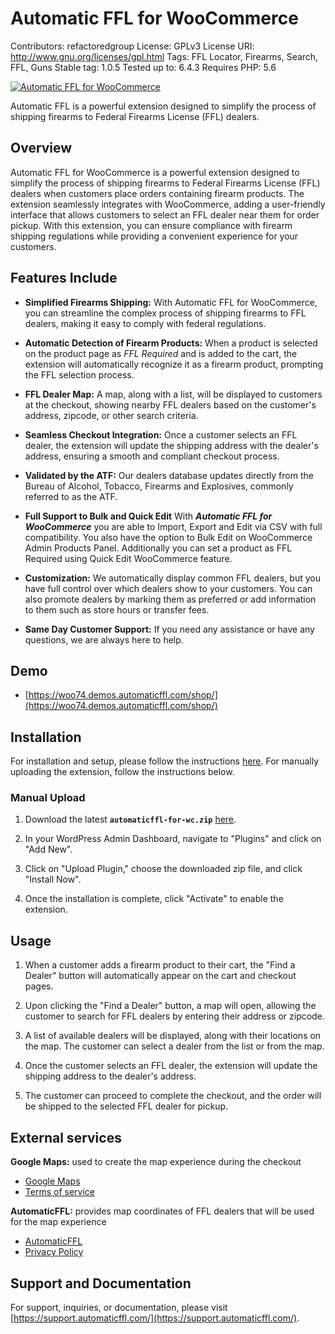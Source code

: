 # Automatic FFL for WooCommerce

Contributors: refactoredgroup
License: GPLv3
License URI: http://www.gnu.org/licenses/gpl.html
Tags: FFL Locator, Firearms, Search, FFL, Guns
Stable tag: 1.0.5
Tested up to: 6.4.3
Requires PHP: 5.6

[![Automatic FFL for WooCommerce](https://www.automaticffl.com/img/logos/logo.png)](https://www.automaticffl.com/)

Automatic FFL is a powerful extension designed to simplify the process of shipping firearms to Federal Firearms License (FFL) dealers.

## Overview

Automatic FFL for WooCommerce is a powerful extension designed to simplify the process of shipping firearms to Federal Firearms License (FFL) dealers when customers place orders containing firearm products. The extension seamlessly integrates with WooCommerce, adding a user-friendly interface that allows customers to select an FFL dealer near them for order pickup. With this extension, you can ensure compliance with firearm shipping regulations while providing a convenient experience for your customers.

## Features Include

- **Simplified Firearms Shipping:** With Automatic FFL for WooCommerce, you can streamline the complex process of shipping firearms to FFL dealers, making it easy to comply with federal regulations.

- **Automatic Detection of Firearm Products:** When a product is selected on the product page as _FFL Required_ and is added to the cart, the extension will automatically recognize it as a firearm product, prompting the FFL selection process.

- **FFL Dealer Map:** A map, along with a list, will be displayed to customers at the checkout, showing nearby FFL dealers based on the customer's address, zipcode, or other search criteria.

- **Seamless Checkout Integration:** Once a customer selects an FFL dealer, the extension will update the shipping address with the dealer's address, ensuring a smooth and compliant checkout process.

- **Validated by the ATF:** Our dealers database updates directly from the Bureau of Alcohol, Tobacco, Firearms and Explosives, commonly referred to as the ATF.

- **Full Support to Bulk and Quick Edit** With **_Automatic FFL for WooCommerce_** you are able to Import, Export and Edit via CSV with full compatibility. You also have the option to Bulk Edit on WooCommerce Admin Products Panel. Additionally you can set a product as FFL Required using Quick Edit WooCommerce feature.

- **Customization:** We automatically display common FFL dealers, but you have full control over which dealers show to your customers. You can also promote dealers by marking them as preferred or add information to them such as store hours or transfer fees.

- **Same Day Customer Support:** If you need any assistance or have any questions, we are always here to help.

## Demo

- [https://woo74.demos.automaticffl.com/shop/](https://woo74.demos.automaticffl.com/shop/)

## Installation

For installation and setup, please follow the instructions [here](https://www.automaticffl.com/installation/woocommerce/). For manually uploading the extension, follow the instructions below.

### Manual Upload

1. Download the latest **`automaticffl-for-wc.zip`** [here](https://github.com/refactored-group/automaticffl-for-woocommerce/releases).

1. In your WordPress Admin Dashboard, navigate to "Plugins" and click on "Add New".

1. Click on "Upload Plugin," choose the downloaded zip file, and click "Install Now".

1. Once the installation is complete, click "Activate" to enable the extension.

## Usage

1. When a customer adds a firearm product to their cart, the "Find a Dealer" button will automatically appear on the cart and checkout pages.

1. Upon clicking the "Find a Dealer" button, a map will open, allowing the customer to search for FFL dealers by entering their address or zipcode.

1. A list of available dealers will be displayed, along with their locations on the map. The customer can select a dealer from the list or from the map.

1. Once the customer selects an FFL dealer, the extension will update the shipping address to the dealer's address.

1. The customer can proceed to complete the checkout, and the order will be shipped to the selected FFL dealer for pickup.

## External services

**Google Maps:** used to create the map experience during the checkout

- [Google Maps](https://developers.google.com/maps/)
- [Terms of service](https://cloud.google.com/maps-platform/terms)

**AutomaticFFL:** provides map coordinates of FFL dealers that will be used for the map experience

- [AutomaticFFL](https://www.automaticffl.com/)
- [Privacy Policy](https://www.automaticffl.com/privacy-policy/)

## Support and Documentation

For support, inquiries, or documentation, please visit [https://support.automaticffl.com/](https://support.automaticffl.com/).
